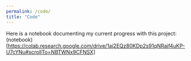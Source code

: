 ```yaml
---
permalink: /code/
title: "Code"
---
```


Here is a notebook documenting my current progress with this project: (notebook)[https://colab.research.google.com/drive/1aj2EQz80KDp2s91qNRajf4uKP-U7cYNu#scrollTo=NBTWNx9CFNSX]

